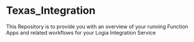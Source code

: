# Texas_Integration
This Repository is to provide you with an overview of your running Function Apps and related workflows for your Logia Integration Service
